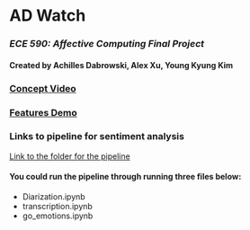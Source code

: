 # AD Watch
### *ECE 590: Affective Computing Final Project*
#### Created by Achilles Dabrowski, Alex Xu, Young Kyung Kim

### [Concept Video](https://youtu.be/p5eMdTcm2FQ)

### [Features Demo](https://youtu.be/Rk6ZJkc-Sk4)

### Links to pipeline for sentiment analysis

[Link to the folder for the pipeline](https://drive.google.com/drive/folders/1c2_HY7vb2rHjWLXloaPGvt0tOXGc5nYc?usp=sharing)

#### You could run the pipeline through running three files below:
- Diarization.ipynb
- transcription.ipynb
- go_emotions.ipynb
